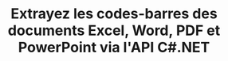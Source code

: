 ---
############################# Static ############################
layout: "auto-gen-gist"
draft: false
path: "fr/parser/net/extract/table/ppt/"
otherformats: DOC DOT DOCX DOCM DOTX DOTM TXT ODT OTT RTF PDF XHTML MHTML MD XML EPUB FB2 CHM XLS XLT XLSX XLSM XLSB XLTX XLTM ODS CSV OTS XLA XLAM PPTX  PPS POT PPSX PPTM POTX PPSM ODP OTP PST OST EML EMLX MSG ONE 

############################# Head ############################
head_title: "Extraire des tableaux de PDF, DOCX, PPTX, XLSX, EPUB et plus via l'API C#.NET"
head_description: "L'API GroupDocs.Parser .NET permet aux programmeurs d'extraire des tableaux de PDF, DOC, DOCX, PPT, PPTX, EML, MSG, XLS, XLSX, CSV, ODT, RTF et de nombreux autres types de documents dans les applications .NET."

############################# Header ############################
title: "Extrayez les codes-barres des documents Excel, Word, PDF et PowerPoint via l'API C#.NET"
description: "L'API GroupDocs.Parser .NET permet aux programmeurs d'extraire des codes-barres à partir de documents ou de pages PDF, DOC, DOCX, PPT, PPTX, EML, MSG, XLS, XLSX, CSV, ODT, RTF et EPUB."

######################### Download Button #######################
button:
    enable: true

############################# About ############################
about:
    enable: true
    title: "Comment extraire les codes-barres d'Excel, Word, PDF et autres documents via l'API .NET ?"
    content: |
     Le tableau est la collection de cellules disposées en lignes et en colonnes. Les tableaux jouent un rôle très important dans le stockage et l'organisation de données détaillées ou compliquées permettant aux utilisateurs de les lire et de les visualiser facilement. Les tableaux peuvent être utilisés de plusieurs manières, telles que la création de listes, la comparaison d'informations, l'alignement de données, le regroupement d'informations, la mise en évidence de tendances ou de modèles dans les données, etc. GroupDocs.Parser pour .NET est une API utile qui permet aux programmeurs de logiciels de développer une solution pour extraire des tableaux, du texte et des images à partir de divers types de formats de documents pris en charge, tels que PDF, e-mails, livres électroniques, Word (DOC, DOCX), PowerPoint (PPT, PPTX), Excel (XLS, XLSX), Courriels (EML, MSG) et bien d'autres. L'API Java a inclus plusieurs fonctionnalités importantes pour travailler avec des tableaux, telles que l'extraction de tous les tableaux d'un document, l'extraction d'un tableau d'une page particulière, l'obtention de données de cellule de tableau, l'obtention du nombre total de lignes et de colonnes d'un tableau, l'obtention de la hauteur de ligne, l'impression de données d'une table et peut-être plus.

############################# content ############################
steps:
    enable: true
    block:
    - title_left: "Comment extraire des tables de PPT Documents via C# .NET "
      content_left: |
       L'API GroupDocs.Parser .NET aide les développeurs de logiciels à extraire des tables de documents PPT avec seulement quelques lignes de code. L'exemple de code C# .NET suivant montre comment les développeurs peuvent extraire des tables d'un document PPT. 

      title_right: "Extraction de tableaux à partir de documents"
      content_right: |
        * Créer une instance de [Parser](https://apireference.groupdocs.com/parser/net/groupdocs.parser/parser)
        * vérifier si l'extraction des tables est prise en charge
        * Créer la disposition des tables
        * Créer les options d'extraction de table
        * Appelez la méthode [getTables(options)](https://apireference.groupdocs.com/parser/java/com.groupdocs.parser/Parser#getTables(com.groupdocs.parser.options.PageTableAreaOptions)) pour extraire les tables du tout le document.
        * Itérer sur les lignes et les colonnes
        * extraire et imprimer le texte de la cellule du tableau

      gisthash: "dda6d3d4866e63ae1614d86dd847fecd"
      gistfile: "tables_extraction_form_documents.cs"

    - title_left: "Utiliser l'API .NET pour extraire les tableaux de la page du document PPT"
      content_left: |
       GroupDocs.Parser .NET permet aux développeurs de logiciels d'extraire des tables de la page de PPT documents. Le code C# .NET suivant montre comment les programmeurs peuvent effectuer une extraction de codes-barres dans un document PPT. 

      title_right: "Extraire les codes-barres via C# .NET"
      content_right: |
        * Créer une instance de [Parser](https://apireference.groupdocs.com/parser/net/groupdocs.parser/parser)
        * vérifier si l'extraction des tables est prise en charge
        * Créer la disposition des tables
        * Créer les options d'extraction de table à partir de la page du document
        * Appelez la méthode [getTables(options)](https://apireference.groupdocs.com/parser/java/com.groupdocs.parser/Parser#getTables(com.groupdocs.parser.options.PageTableAreaOptions)) pour extraire les tables du tout le document.
        * Itérer sur les tableaux, les lignes et les colonnes
        * extraire et imprimer le texte de la cellule du tableau
     
      gisthash: "2dc42054bba3abdc297c63f4534281d8"
      gistfile: "tables_extraction_form_documents_page.cs"
      
    - title_left: "Configuration requise"
      content_left: |
        GroupDocs.Parser pour .NET est entièrement pris en charge sur toutes les principales plates-formes et systèmes d'exploitation. Pour un guide complet de la configuration système requise, veuillez visiter [configuration système](hhttps://docs.groupdocs.com/parser/net/system-requirements/) Avant d'exécuter le code ci-dessous, assurez-vous que les conditions préalables suivantes sont installées sur votre système:
        * Systèmes d'exploitation : Microsoft Windows, Linux, MacOS
        * Environnement de développement : Visual Studio, Xamarin, MonoDevelop etc.
        * Frameworks : .NET Framework, .NET Standard, .NET Core, Mono
        * Obtenez la dernière version des API GroupDocs.Parser .NET à partir de [NuGet](https://www.nuget.org/packages/GroupDocs.parser/)
        
      title_right: "Pourquoi utiliser GroupDocs.Parser"
      content_right: |
        * Prise en charge de l'extraction de texte brut à partir de tous les documents pris en charge
        * Analyse de documents via des modèles définis par l'utilisateur.
        * Prise en charge complète de l'extraction de texte structuré
        * Recherche de texte par mot-clé ainsi que par expression régulière
        * Extrayez du texte formaté, des métadonnées, des images, des conteneurs et des pièces jointes.
        * Extraire la table des matières pour certains formats de document pris en charge.
        * Analyser les données de formulaire à partir de documents PDF.
        * Extraire les hyperliens du document

demos:
    enable: true


more_formats:
    enable: true


back_to_top:
    enable: true
---
